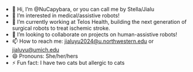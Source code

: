 - 👋 Hi, I’m @NuCapybara, or you can call me by Stella/Jialu
- 👀 I’m interested in medical/assistive robots!
- 🌱 I’m currently working at Telos Health, building the next generation of surgical robots to treat ischemic stroke.
- 💞️ I’m looking to collaborate on projects on human-assistive robots!
- 📫 How to reach me: jialuyu2024@u.northwestern.edu or jialuyu@umich.edu
- 😄 Pronouns: She/her/hers
- ⚡ Fun fact: I have two cats but allergic to cats

<!---
NuCapybara/NuCapybara is a ✨ special ✨ repository because its `README.md` (this file) appears on your GitHub profile.
You can click the Preview link to take a look at your changes.
--->
